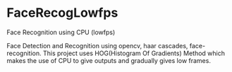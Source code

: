# FaceRecogLowfps
Face Recognition using CPU (lowfps)

Face Detection and Recognition using opencv, haar cascades, face-recognition.
This project uses HOG(Histogram Of Gradients) Method which makes the use of CPU to give outputs and gradually gives low frames.
